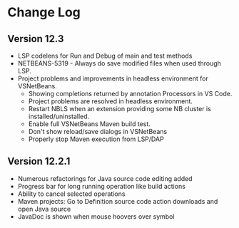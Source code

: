 # Change Log

<!--

    Licensed to the Apache Software Foundation (ASF) under one
    or more contributor license agreements.  See the NOTICE file
    distributed with this work for additional information
    regarding copyright ownership.  The ASF licenses this file
    to you under the Apache License, Version 2.0 (the
    "License"); you may not use this file except in compliance
    with the License.  You may obtain a copy of the License at

      http://www.apache.org/licenses/LICENSE-2.0

    Unless required by applicable law or agreed to in writing,
    software distributed under the License is distributed on an
    "AS IS" BASIS, WITHOUT WARRANTIES OR CONDITIONS OF ANY
    KIND, either express or implied.  See the License for the
    specific language governing permissions and limitations
    under the License.

-->
## Version 12.3

* LSP codelens for Run and Debug of main and test methods
* NETBEANS-5319 - Always do save modified files when used through LSP.
* Project problems and improvements in headless environment for VSNetBeans.
  * Showing completions returned by annotation Processors in VS Code.
  * Project problems are resolved in headless environment.
  * Restart NBLS when an extension providing some NB cluster is installed/uninstalled.
  * Enable full VSNetBeans Maven build test.
  * Don't show reload/save dialogs in VSNetBeans
  * Properly stop Maven execution from LSP/DAP 
## Version 12.2.1

* Numerous refactorings for Java source code editing added
* Progress bar for long running operation like build actions
* Ability to cancel selected operations
* Maven projects: Go to Definition source code action downloads and open Java source
* JavaDoc is shown when mouse hoovers over symbol
  